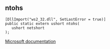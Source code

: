 ## ntohs

```
[DllImport("ws2_32.dll", SetLastError = true)]
public static extern ushort ntohs(
   ushort netshort
);
```

[Microsoft documentation](https://docs.microsoft.com/en-us/windows/win32/api/winsock/nf-winsock-ntohs)
